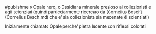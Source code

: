#publishme o Opale nero, o Ossidiana
minerale prezioso ai collezionisti e agli scienziati (quindi particolarmente ricercato da [Cornelius Bosch](Cornelius Bosch.md) che e' sia collezionista sia mecenate di scienziati)

Inizialmente chiamato Opale perche' pietra lucente con riflessi colorati